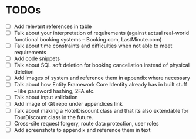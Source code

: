 # TODOs

- [ ] Add relevant references in table
- [ ] Talk about your interpretation of requirements (against actual real-world functional booking systems – Booking.com, LastMinute.com)
- [ ] Talk about time constraints and difficulties when not able to meet requirements
- [ ] Add code snippets
- [ ] Talk about SQL soft deletion for booking cancellation instead of physical deletion
- [ ] Add images of system and reference them in appendix where necessary
- [ ] Talk about how Entity Framework Core Identity already has in built stuff – like password hashing, 2FA etc.
- [ ] Talk about input validation
- [ ] Add image of Git repo under appendices link
- [ ] Talk about making a HotelDiscount class and that its also extendable for TourDiscount class in the future.
- [ ] Cross-site request forgery, route data protection, user roles
- [ ] Add screenshots to appendix and reference them in text